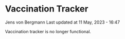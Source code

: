 Vaccination Tracker
================
Jens von Bergmann
Last updated at 11 May, 2023 - 16:47

Vaccination tracker is no longer functional.

